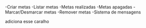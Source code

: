 -Criar metas
-Listar metas
    -Metas realizadas
    -Metas apagadas
-Marcar/Desmarcar metas
-Remover metas
-Sistema de mensagens

adiciona esse caralho